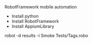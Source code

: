 RobotFramework mobile automation

- Install python
- Install RobotFramework
- Install AppiumLibrary

robot -d results -i Smoke Tests/Tags.robo
